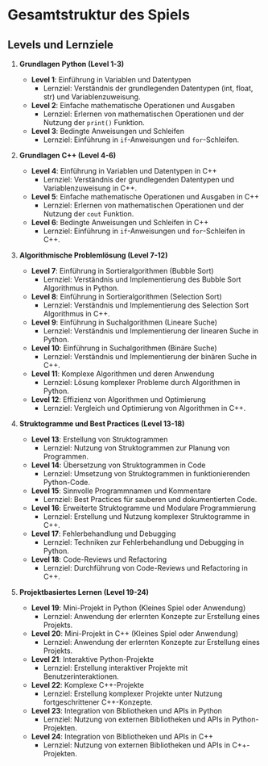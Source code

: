 # Gesamtstruktur des Spiels

## Levels und Lernziele

1. **Grundlagen Python (Level 1-3)**
   - **Level 1**: Einführung in Variablen und Datentypen
     - Lernziel: Verständnis der grundlegenden Datentypen (int, float, str) und Variablenzuweisung.
   - **Level 2**: Einfache mathematische Operationen und Ausgaben
     - Lernziel: Erlernen von mathematischen Operationen und der Nutzung der `print()` Funktion.
   - **Level 3**: Bedingte Anweisungen und Schleifen
     - Lernziel: Einführung in `if`-Anweisungen und `for`-Schleifen.

2. **Grundlagen C++ (Level 4-6)**
   - **Level 4**: Einführung in Variablen und Datentypen in C++
     - Lernziel: Verständnis der grundlegenden Datentypen und Variablenzuweisung in C++.
   - **Level 5**: Einfache mathematische Operationen und Ausgaben in C++
     - Lernziel: Erlernen von mathematischen Operationen und der Nutzung der `cout` Funktion.
   - **Level 6**: Bedingte Anweisungen und Schleifen in C++
     - Lernziel: Einführung in `if`-Anweisungen und `for`-Schleifen in C++.

3. **Algorithmische Problemlösung (Level 7-12)**
   - **Level 7**: Einführung in Sortieralgorithmen (Bubble Sort)
     - Lernziel: Verständnis und Implementierung des Bubble Sort Algorithmus in Python.
   - **Level 8**: Einführung in Sortieralgorithmen (Selection Sort)
     - Lernziel: Verständnis und Implementierung des Selection Sort Algorithmus in C++.
   - **Level 9**: Einführung in Suchalgorithmen (Lineare Suche)
     - Lernziel: Verständnis und Implementierung der linearen Suche in Python.
   - **Level 10**: Einführung in Suchalgorithmen (Binäre Suche)
     - Lernziel: Verständnis und Implementierung der binären Suche in C++.
   - **Level 11**: Komplexe Algorithmen und deren Anwendung
     - Lernziel: Lösung komplexer Probleme durch Algorithmen in Python.
   - **Level 12**: Effizienz von Algorithmen und Optimierung
     - Lernziel: Vergleich und Optimierung von Algorithmen in C++.

4. **Struktogramme und Best Practices (Level 13-18)**
   - **Level 13**: Erstellung von Struktogrammen
     - Lernziel: Nutzung von Struktogrammen zur Planung von Programmen.
   - **Level 14**: Übersetzung von Struktogrammen in Code
     - Lernziel: Umsetzung von Struktogrammen in funktionierenden Python-Code.
   - **Level 15**: Sinnvolle Programmnamen und Kommentare
     - Lernziel: Best Practices für sauberen und dokumentierten Code.
   - **Level 16**: Erweiterte Struktogramme und Modulare Programmierung
     - Lernziel: Erstellung und Nutzung komplexer Struktogramme in C++.
   - **Level 17**: Fehlerbehandlung und Debugging
     - Lernziel: Techniken zur Fehlerbehandlung und Debugging in Python.
   - **Level 18**: Code-Reviews und Refactoring
     - Lernziel: Durchführung von Code-Reviews und Refactoring in C++.

5. **Projektbasiertes Lernen (Level 19-24)**
   - **Level 19**: Mini-Projekt in Python (Kleines Spiel oder Anwendung)
     - Lernziel: Anwendung der erlernten Konzepte zur Erstellung eines Projekts.
   - **Level 20**: Mini-Projekt in C++ (Kleines Spiel oder Anwendung)
     - Lernziel: Anwendung der erlernten Konzepte zur Erstellung eines Projekts.
   - **Level 21**: Interaktive Python-Projekte
     - Lernziel: Erstellung interaktiver Projekte mit Benutzerinteraktionen.
   - **Level 22**: Komplexe C++-Projekte
     - Lernziel: Erstellung komplexer Projekte unter Nutzung fortgeschrittener C++-Konzepte.
   - **Level 23**: Integration von Bibliotheken und APIs in Python
     - Lernziel: Nutzung von externen Bibliotheken und APIs in Python-Projekten.
   - **Level 24**: Integration von Bibliotheken und APIs in C++
     - Lernziel: Nutzung von externen Bibliotheken und APIs in C++-Projekten.
